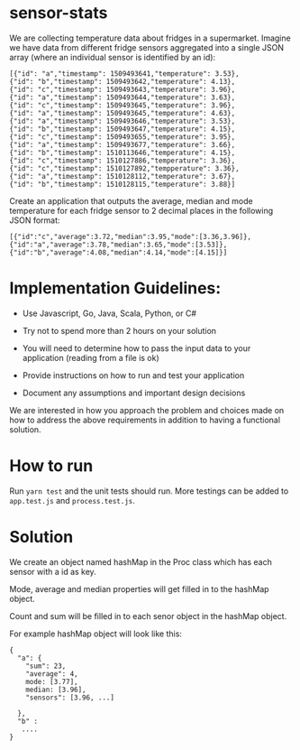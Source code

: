 # sensor-stats

We are collecting temperature data about fridges in a supermarket. Imagine we have data from
different fridge sensors aggregated into a single JSON array (where an individual sensor is identified
by an id):

```
[{"id": "a","timestamp": 1509493641,"temperature": 3.53},
{"id": "b","timestamp": 1509493642,"temperature": 4.13},
{"id": "c","timestamp": 1509493643,"temperature": 3.96},
{"id": "a","timestamp": 1509493644,"temperature": 3.63},
{"id": "c","timestamp": 1509493645,"temperature": 3.96},
{"id": "a","timestamp": 1509493645,"temperature": 4.63},
{"id": "a","timestamp": 1509493646,"temperature": 3.53},
{"id": "b","timestamp": 1509493647,"temperature": 4.15},
{"id": "c","timestamp": 1509493655,"temperature": 3.95},
{"id": "a","timestamp": 1509493677,"temperature": 3.66},
{"id": "b","timestamp": 1510113646,"temperature": 4.15},
{"id": "c","timestamp": 1510127886,"temperature": 3.36},
{"id": "c","timestamp": 1510127892,"tempperature": 3.36},
{"id": "a","timestamp": 1510128112,"temperature": 3.67},
{"id": "b","timestamp": 1510128115,"temperature": 3.88}]
```

Create an application that outputs the average, median and mode temperature for each fridge
sensor to 2 decimal places in the following JSON format:

```
[{"id":"c","average":3.72,"median":3.95,"mode":[3.36,3.96]},
{"id":"a","average":3.78,"median":3.65,"mode":[3.53]},
{"id":"b","average":4.08,"median":4.14,"mode":[4.15]}]
```

# Implementation Guidelines:

* Use Javascript, Go, Java, Scala, Python, or C#

* Try not to spend more than 2 hours on your solution

* You will need to determine how to pass the input data to your application (reading from a file
  is ok)

* Provide instructions on how to run and test your application

* Document any assumptions and important design decisions

We are interested in how you approach the problem and choices made on how to address the above
requirements in addition to having a functional solution.

# How to run

Run `yarn test` and the unit tests should run. More testings can be added to `app.test.js` and `process.test.js`.

# Solution

We create an object named hashMap in the Proc class which has each sensor with a id as key.

Mode, average and median properties will get filled in to the hashMap object.

Count and sum will be filled in to each senor object in the hashMap object.

For example hashMap object will look like this:

```
{
  "a": {
    "sum": 23,
    "average": 4,
    mode: [3.77],
    median: [3.96],
    "sensors": [3.96, ...]

  },
  "b" :
   ....
}
```
